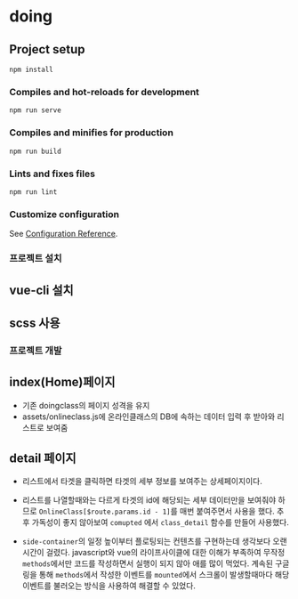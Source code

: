 # doing

## Project setup

```
npm install
```

### Compiles and hot-reloads for development

```
npm run serve
```

### Compiles and minifies for production

```
npm run build
```

### Lints and fixes files

```
npm run lint
```

### Customize configuration

See [Configuration Reference](https://cli.vuejs.org/config/).


### 프로젝트 설치

## vue-cli 설치

## scss 사용


### 프로젝트 개발

## index(Home)페이지
- 기존 doingclass의 페이지 성격을 유지
- assets/onlineclass.js에 온라인클래스의 DB에 속하는 데이터 입력 후 받아와 리스트로 보여줌

## detail 페이지
- 리스트에서 타겟을 클릭하면 타겟의 세부 정보를 보여주는 상세페이지이다.

- 리스트를 나열할때와는 다르게 타겟의 id에 해당되는 세부 데이터만을 보여줘야 하므로 `OnlineClass[$route.params.id - 1]`를 매번 붙여주면서 사용을 했다.
추 후 가독성이 좋지 않아보여 `comupted` 에서 `class_detail` 함수를 만들어 사용했다.

- `side-container`의 일정 높이부터 플로팅되는 컨텐츠를 구현하는데 생각보다 오랜 시간이 걸렸다.
javascript와 vue의 라이프사이클에 대한 이해가 부족하여 무작정 `methods`에서만 코드를 작성하면서 실행이 되지 않아 애를 많이 먹었다.
계속된 구글링을 통해 `methods`에서 작성한 이벤트를 `mounted`에서 스크롤이 발생할때마다 해당 이벤트를 불러오는 방식을 사용하여 해결할 수 있었다.
